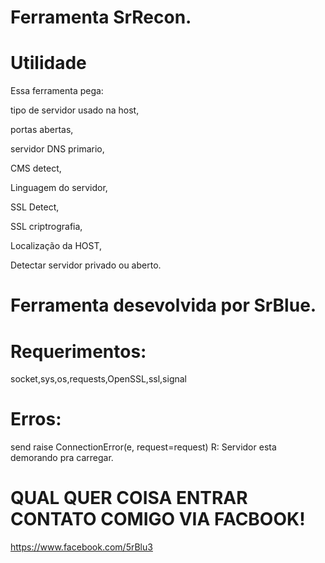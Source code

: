 # Ferramenta SrRecon.

# Utilidade
Essa ferramenta pega:

tipo de servidor usado na host,

portas abertas,

servidor DNS primario,

CMS detect,

Linguagem do servidor,

SSL Detect,

SSL criptrografia,

Localização da HOST,

Detectar servidor privado ou aberto.

# Ferramenta desevolvida por SrBlue.

# Requerimentos:
socket,sys,os,requests,OpenSSL,ssl,signal
# Erros:
send raise ConnectionError(e, request=request)
R: Servidor esta demorando pra carregar.


# QUAL QUER COISA ENTRAR CONTATO COMIGO VIA FACBOOK!
https://www.facebook.com/5rBlu3
